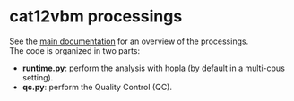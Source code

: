 # cat12vbm processings

See the [main documentation](https://github.com/rlink7/rlink_mri/blob/main/README.md) for an overview of the processings.  
The code is organized in two parts:
* **runtime.py**: perform the analysis with hopla (by default in a multi-cpus setting).
* **qc.py**: perform the Quality Control (QC).
